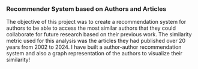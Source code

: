 ### Recommender System based on Authors and Articles
The objective of this project was to create a recommendation system for authors to be able to access the most similar authors that they could collaborate for future research based on their previous work. 
The similarity metric used for this analysis was the articles they had published over 20 years from 2002 to 2024. 
I have built a author-author recommendation system and also a graph representation of the authors to visualize their similarity!
